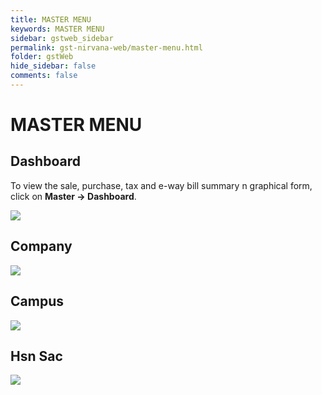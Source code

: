 ```yaml
---
title: MASTER MENU
keywords: MASTER MENU
sidebar: gstweb_sidebar
permalink: gst-nirvana-web/master-menu.html
folder: gstWeb
hide_sidebar: false
comments: false
---
```


# MASTER MENU
## Dashboard

To view the sale, purchase, tax and e-way bill summary n graphical form, click on **Master -> Dashboard**.

![](/images/master-menu-dashboard.png)

## Company

![](/images/company-list.png)

## Campus

![](/images/campus-list.png)

## Hsn Sac

![](/images/hsn-list.png)
